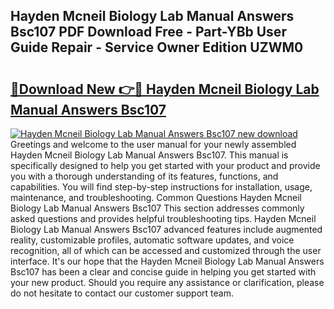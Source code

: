 ## Hayden Mcneil Biology Lab Manual Answers Bsc107 PDF Download Free - Part-YBb User Guide Repair - Service Owner Edition UZWM0

# <h2><a href="http://bc87117.oget.top/?id=Hayden+Mcneil+Biology+Lab+Manual+Answers+Bsc107">🔗Download New 👉🔴 Hayden Mcneil Biology Lab Manual Answers Bsc107</a></h2>

[![Hayden Mcneil Biology Lab Manual Answers Bsc107 new download](https://i.imgur.com/5g1atiW.png)](http://bc87117.oget.top/?id=Hayden+Mcneil+Biology+Lab+Manual+Answers+Bsc107)
Greetings and welcome to the user manual for your newly assembled Hayden Mcneil Biology Lab Manual Answers Bsc107. This manual is specifically designed to help you get started with your product and provide you with a thorough understanding of its features, functions, and capabilities. You will find step-by-step instructions for installation, usage, maintenance, and troubleshooting. Common Questions Hayden Mcneil Biology Lab Manual Answers Bsc107 This section addresses commonly asked questions and provides helpful troubleshooting tips. Hayden Mcneil Biology Lab Manual Answers Bsc107 advanced features include augmented reality, customizable profiles, automatic software updates, and voice recognition, all of which can be accessed and customized through the user interface. It's our hope that the Hayden Mcneil Biology Lab Manual Answers Bsc107 has been a clear and concise guide in helping you get started with your new product. Should you require any assistance or clarification, please do not hesitate to contact our customer support team.
